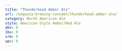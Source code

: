```yaml
---
title: "Thunderhead Amber Ale"
url: /sequoia-brewing-conoabt/thunderhead-amber-ale/
category: North American Ale
style: American-Style Amber/Red Ale
abv: 6
ibu: 0
srm: 0
upc: 0
---
```


